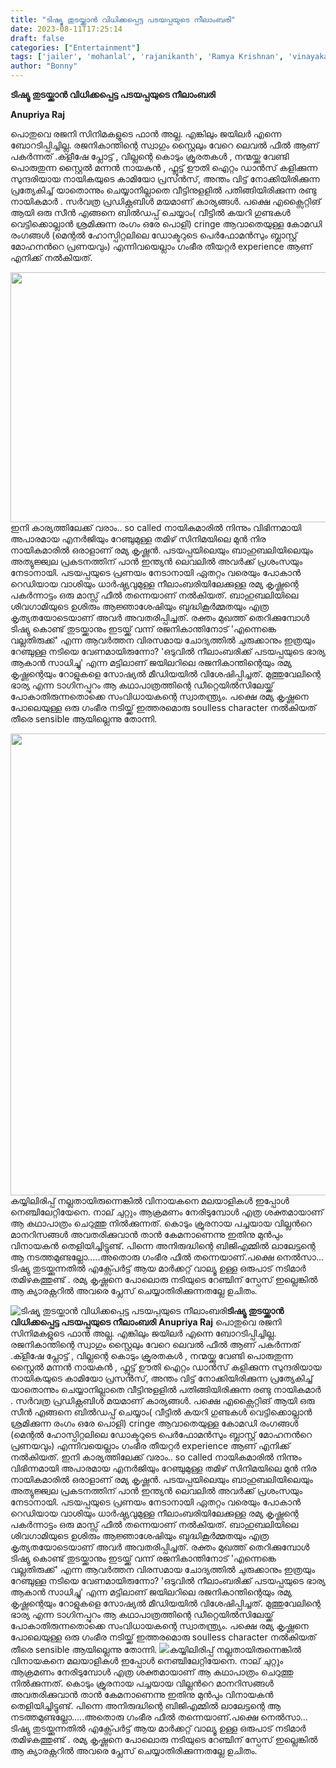 ```yaml
---
title: "ടിഷ്യൂ തുടയ്ക്കാൻ വിധിക്കപ്പെട്ട പടയപ്പയുടെ നീലാംബരി"
date: 2023-08-11T17:25:14
draft: false
categories: ["Entertainment"]
tags: ['jailer', 'mohanlal', 'rajanikanth', 'Ramya Krishnan', 'vinayakan']
author: "Bonny"
---
```


<strong>ടിഷ്യൂ തുടയ്ക്കാൻ വിധിക്കപ്പെട്ട പടയപ്പയുടെ നീലാംബരി</strong>

<strong>Anupriya Raj</strong>

പൊതുവെ രജനി സിനിമകളുടെ ഫാൻ അല്ല. എങ്കിലും ജയിലർ എന്നെ ബോറടിപ്പിച്ചില്ല. രജനികാന്തിന്റെ സ്വാഗും സ്റ്റൈലും വേറെ ലെവൽ ഫീൽ ആണ് പകർന്നത് .ക്ളീഷേ പ്ലോട്ട് , വില്ലന്റെ കൊടും ക്രൂരതകൾ , നന്മയ്ക്കു വേണ്ടി പൊരുതുന്ന സ്റ്റൈൽ മന്നൻ നായകൻ , ഫ്ലൂട്ട് ഊതി ഐറ്റം ഡാൻസ് കളിക്കുന്ന സുന്ദരിയായ നായികയുടെ കാമിയോ പ്രസൻസ്, അന്തം വിട്ട് നോക്കിയിരിക്കുന്ന പ്രത്യേകിച്ച് യാതൊന്നും ചെയ്യാനില്ലാതെ വീട്ടിനുളളിൽ പതിങ്ങിയിരിക്കുന്ന രണ്ടു നായികമാർ . സർവത്ര പ്രഡിക്റ്റബിൾ മയമാണ് കാര്യങ്ങൾ. പക്ഷെ എക്സൈറ്റിങ് ആയി ഒരു സീൻ എങ്ങനെ ബിൽഡപ്പ് ചെയ്യാം( വീട്ടിൽ കയറി ഗുണ്ടകൾ വെട്ടിക്കൊല്ലാൻ ശ്രമിക്കുന്ന രംഗം ഒരേ പൊളി) cringe ആവാതെയുള്ള കോമഡി രംഗങ്ങൾ (മെന്റൽ ഹോസ്പിറ്റലിലെ ഡോക്ടറുടെ പെർഫോമൻസും ബ്ലാസ്റ്റ് മോഹനൻറെ പ്രണയവും) എന്നിവയെല്ലാം ഗംഭീര തീയറ്റർ experience ആണ് എനിക്ക് നൽകിയത്.

<a href="http://13.232.38.164/wp-content/uploads/2023/08/svvvvv-1.jpg"><img class="size-full wp-image-407169 aligncenter" src="http://13.232.38.164/wp-content/uploads/2023/08/svvvvv-1.jpg" alt="" width="600" height="400" /></a>ഇനി കാര്യത്തിലേക്ക് വരാം.. so called നായികമാരിൽ നിന്നും വിഭിന്നമായി അപാരമായ എനർജിയും റേഞ്ചുമുള്ള തമിഴ് സിനിമയിലെ മുൻ നിര നായികമാരിൽ ഒരാളാണ് രമ്യ കൃഷ്ണൻ. പടയപ്പയിലെയും ബാഹുബലിയിലെയും അത്യുജ്ജ്വല പ്രകടനത്തിന് പാൻ ഇന്ത്യൻ ലെവലിൽ അവർക്ക് പ്രശംസയും നേടാനായി. പടയപ്പയുടെ പ്രണയം നേടാനായി ഏതറ്റം വരെയും പോകാൻ റെഡിയായ വാശിയും ധാർഷ്ട്യവുമുള്ള നീലാംബരിയിലേക്കുള്ള രമ്യ കൃഷ്ണന്റെ പകർന്നാട്ടം ഒരു മാസ്സ് ഫീൽ തന്നെയാണ് നൽകിയത്. ബാഹുബലിയിലെ ശിവഗാമിയുടെ ഉശിരും ആജ്ഞാശേഷിയും ബുദ്ധികൂർമ്മതയും എത്ര കൃത്യതയോടെയാണ് അവർ അവതരിപ്പിച്ചത്. രക്തം മുഖത്ത് തെറിക്കുമ്പോൾ ടിഷ്യു കൊണ്ട് തുടയ്ക്കാനും ഇടയ്ക്ക് വന്ന് രജനികാന്തിനോട് 'എന്നെങ്കെ വല്ലതിരുക്ക്' എന്ന ആവർത്തന വിരസമായ ചോദ്യത്തിൽ ചുരുക്കാനും ഇത്രയും റേഞ്ചുള്ള നടിയെ വേണമായിരുന്നോ? 'ഒടുവിൽ നീലാംബരിക്ക് പടയപ്പയുടെ ഭാര്യ ആകാൻ സാധിച്ചു' എന്ന മട്ടിലാണ് ജയിലറിലെ രജനികാന്തിന്റെയും രമ്യ കൃഷ്ണന്റെയും റോളുകളെ സോഷ്യൽ മീഡിയയിൽ വിശേഷിപ്പിച്ചത്. മുത്തുവേലിന്റെ ഭാര്യ എന്ന ടാഗിനപ്പുറം ആ കഥാപാത്രത്തിന്റെ ഡീറ്റെയിൽസിലേയ്ക്ക് പോകാതിരുന്നതൊക്കെ സംവിധായകന്റെ സ്വാതന്ത്ര്യം. പക്ഷെ രമ്യ കൃഷ്ണനെ പോലെയുള്ള ഒരു ഗംഭീര നടിയ്ക്ക് ഇത്തരമൊരു soulless character നൽകിയത് തീരെ sensible ആയില്ലെന്നു തോന്നി.

<a href="http://13.232.38.164/wp-content/uploads/2023/08/dqqwwwee-1.jpg"><img class="size-large wp-image-407170 aligncenter" src="http://13.232.38.164/wp-content/uploads/2023/08/dqqwwwee-1-1024x739.jpg" alt="" width="1024" height="739" /></a>കയ്യിലിരിപ്പ് നല്ലതായിരുന്നെങ്കിൽ വിനായകനെ മലയാളികൾ ഇപ്പോൾ നെഞ്ചിലേറ്റിയേനെ. നാല് ചുറ്റും ആക്രമണം നേരിടുമ്പോൾ എത്ര ശക്തമായാണ് ആ കഥാപാത്രം ചെറുത്തു നിൽക്കുന്നത്. കൊടും ക്രൂരനായ പച്ചയായ വില്ലൻറെ മാനറിസങ്ങൾ അവതരിക്കുവാൻ താൻ കേമനാണെന്നു ഇതിനു മുൻപും വിനായകൻ തെളിയിച്ചിട്ടുണ്ട്. പിന്നെ അനിരുദ്ധിന്റെ ബിജിഎമ്മിൽ ലാലേട്ടന്റെ ആ നടത്തമുണ്ടല്ലോ.....അതൊരു ഗംഭീര ഫീൽ തന്നെയാണ്.പക്ഷെ നെൽസാ... ടിഷ്യു തുടയ്ക്കുന്നതിൽ എക്സ്പേർട്ട് ആയ മാർക്കറ്റ് വാല്യൂ ഉള്ള ഒരുപാട് നടിമാർ തമിഴകത്തുണ്ട് . രമ്യ കൃഷ്ണനെ പോലൊരു നടിയുടെ റേഞ്ചിന് സ്പേസ് ഇല്ലെങ്കിൽ ആ ക്യാരക്റ്ററിൽ അവരെ പ്ലേസ് ചെയ്യാതിരിക്കുന്നതല്ലേ ഉചിതം.


![ടിഷ്യൂ തുടയ്ക്കാൻ വിധിക്കപ്പെട്ട പടയപ്പയുടെ നീലാംബരി](http://13.232.38.164/wp-content/uploads/2023/08/svvvvv-1.jpg)**ടിഷ്യൂ തുടയ്ക്കാൻ വിധിക്കപ്പെട്ട പടയപ്പയുടെ നീലാംബരി** **Anupriya Raj** പൊതുവെ രജനി സിനിമകളുടെ ഫാൻ അല്ല. എങ്കിലും ജയിലർ എന്നെ ബോറടിപ്പിച്ചില്ല. രജനികാന്തിന്റെ സ്വാഗും സ്റ്റൈലും വേറെ ലെവൽ ഫീൽ ആണ് പകർന്നത് .ക്ളീഷേ പ്ലോട്ട് , വില്ലന്റെ കൊടും ക്രൂരതകൾ , നന്മയ്ക്കു വേണ്ടി പൊരുതുന്ന സ്റ്റൈൽ മന്നൻ നായകൻ , ഫ്ലൂട്ട് ഊതി ഐറ്റം ഡാൻസ് കളിക്കുന്ന സുന്ദരിയായ നായികയുടെ കാമിയോ പ്രസൻസ്, അന്തം വിട്ട് നോക്കിയിരിക്കുന്ന പ്രത്യേകിച്ച് യാതൊന്നും ചെയ്യാനില്ലാതെ വീട്ടിനുളളിൽ പതിങ്ങിയിരിക്കുന്ന രണ്ടു നായികമാർ . സർവത്ര പ്രഡിക്റ്റബിൾ മയമാണ് കാര്യങ്ങൾ. പക്ഷെ എക്സൈറ്റിങ് ആയി ഒരു സീൻ എങ്ങനെ ബിൽഡപ്പ് ചെയ്യാം( വീട്ടിൽ കയറി ഗുണ്ടകൾ വെട്ടിക്കൊല്ലാൻ ശ്രമിക്കുന്ന രംഗം ഒരേ പൊളി) cringe ആവാതെയുള്ള കോമഡി രംഗങ്ങൾ (മെന്റൽ ഹോസ്പിറ്റലിലെ ഡോക്ടറുടെ പെർഫോമൻസും ബ്ലാസ്റ്റ് മോഹനൻറെ പ്രണയവും) എന്നിവയെല്ലാം ഗംഭീര തീയറ്റർ experience ആണ് എനിക്ക് നൽകിയത്. [](http://13.232.38.164/wp-content/uploads/2023/08/svvvvv-1.jpg)ഇനി കാര്യത്തിലേക്ക് വരാം.. so called നായികമാരിൽ നിന്നും വിഭിന്നമായി അപാരമായ എനർജിയും റേഞ്ചുമുള്ള തമിഴ് സിനിമയിലെ മുൻ നിര നായികമാരിൽ ഒരാളാണ് രമ്യ കൃഷ്ണൻ. പടയപ്പയിലെയും ബാഹുബലിയിലെയും അത്യുജ്ജ്വല പ്രകടനത്തിന് പാൻ ഇന്ത്യൻ ലെവലിൽ അവർക്ക് പ്രശംസയും നേടാനായി. പടയപ്പയുടെ പ്രണയം നേടാനായി ഏതറ്റം വരെയും പോകാൻ റെഡിയായ വാശിയും ധാർഷ്ട്യവുമുള്ള നീലാംബരിയിലേക്കുള്ള രമ്യ കൃഷ്ണന്റെ പകർന്നാട്ടം ഒരു മാസ്സ് ഫീൽ തന്നെയാണ് നൽകിയത്. ബാഹുബലിയിലെ ശിവഗാമിയുടെ ഉശിരും ആജ്ഞാശേഷിയും ബുദ്ധികൂർമ്മതയും എത്ര കൃത്യതയോടെയാണ് അവർ അവതരിപ്പിച്ചത്. രക്തം മുഖത്ത് തെറിക്കുമ്പോൾ ടിഷ്യു കൊണ്ട് തുടയ്ക്കാനും ഇടയ്ക്ക് വന്ന് രജനികാന്തിനോട് 'എന്നെങ്കെ വല്ലതിരുക്ക്' എന്ന ആവർത്തന വിരസമായ ചോദ്യത്തിൽ ചുരുക്കാനും ഇത്രയും റേഞ്ചുള്ള നടിയെ വേണമായിരുന്നോ? 'ഒടുവിൽ നീലാംബരിക്ക് പടയപ്പയുടെ ഭാര്യ ആകാൻ സാധിച്ചു' എന്ന മട്ടിലാണ് ജയിലറിലെ രജനികാന്തിന്റെയും രമ്യ കൃഷ്ണന്റെയും റോളുകളെ സോഷ്യൽ മീഡിയയിൽ വിശേഷിപ്പിച്ചത്. മുത്തുവേലിന്റെ ഭാര്യ എന്ന ടാഗിനപ്പുറം ആ കഥാപാത്രത്തിന്റെ ഡീറ്റെയിൽസിലേയ്ക്ക് പോകാതിരുന്നതൊക്കെ സംവിധായകന്റെ സ്വാതന്ത്ര്യം. പക്ഷെ രമ്യ കൃഷ്ണനെ പോലെയുള്ള ഒരു ഗംഭീര നടിയ്ക്ക് ഇത്തരമൊരു soulless character നൽകിയത് തീരെ sensible ആയില്ലെന്നു തോന്നി. [![](http://13.232.38.164/wp-content/uploads/2023/08/dqqwwwee-1-1024x739.jpg)](http://13.232.38.164/wp-content/uploads/2023/08/dqqwwwee-1.jpg)കയ്യിലിരിപ്പ് നല്ലതായിരുന്നെങ്കിൽ വിനായകനെ മലയാളികൾ ഇപ്പോൾ നെഞ്ചിലേറ്റിയേനെ. നാല് ചുറ്റും ആക്രമണം നേരിടുമ്പോൾ എത്ര ശക്തമായാണ് ആ കഥാപാത്രം ചെറുത്തു നിൽക്കുന്നത്. കൊടും ക്രൂരനായ പച്ചയായ വില്ലൻറെ മാനറിസങ്ങൾ അവതരിക്കുവാൻ താൻ കേമനാണെന്നു ഇതിനു മുൻപും വിനായകൻ തെളിയിച്ചിട്ടുണ്ട്. പിന്നെ അനിരുദ്ധിന്റെ ബിജിഎമ്മിൽ ലാലേട്ടന്റെ ആ നടത്തമുണ്ടല്ലോ.....അതൊരു ഗംഭീര ഫീൽ തന്നെയാണ്.പക്ഷെ നെൽസാ... ടിഷ്യു തുടയ്ക്കുന്നതിൽ എക്സ്പേർട്ട് ആയ മാർക്കറ്റ് വാല്യൂ ഉള്ള ഒരുപാട് നടിമാർ തമിഴകത്തുണ്ട് . രമ്യ കൃഷ്ണനെ പോലൊരു നടിയുടെ റേഞ്ചിന് സ്പേസ് ഇല്ലെങ്കിൽ ആ ക്യാരക്റ്ററിൽ അവരെ പ്ലേസ് ചെയ്യാതിരിക്കുന്നതല്ലേ ഉചിതം.
